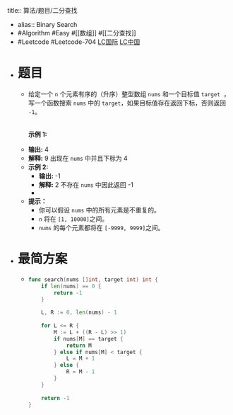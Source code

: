 title:: 算法/题目/二分查找

- alias:: Binary Search
- #Algorithm #Easy #[[数组]] #[[二分查找]]
- #Leetcode #Leetcode-704 [LC国际](https://leetcode.com/problems/binary-search/) [LC中国](https://leetcode-cn.com/problems/binary-search/)
- # 题目
	- 给定一个 `n` 个元素有序的（升序）整型数组 `nums` 和一个目标值 `target`  ，写一个函数搜索 `nums` 中的 `target`，如果目标值存在返回下标，否则返回 `-1`。
	  	<p><br>
	  	<strong>示例 1:</strong></p>
	- **输出:** 4
	- **解释:** 9 出现在 `nums` 中并且下标为 4
	- **示例 2:**
		- **输出:** -1
		- **解释:** 2 不存在 `nums` 中因此返回 -1
		-
	- **提示：**
		- 你可以假设 `nums` 中的所有元素是不重复的。
		- `n` 将在 `[1, 10000]`之间。
		- `nums` 的每个元素都将在 `[-9999, 9999]`之间。
- # 最简方案
	- ```go
	  func search(nums []int, target int) int {
	      if len(nums) == 0 {
	          return -1
	      }
	      
	      L, R := 0, len(nums) - 1
	      
	      for L <= R {
	          M := L + ((R - L) >> 1)
	          if nums[M] == target {
	              return M
	          } else if nums[M] < target {
	              L = M + 1
	          } else {
	              R = M - 1
	          }
	      }
	      
	      return -1
	  }
	  ```
